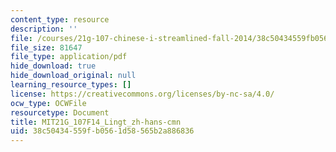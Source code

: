 ```yaml
---
content_type: resource
description: ''
file: /courses/21g-107-chinese-i-streamlined-fall-2014/38c50434559fb0561d58565b2a886836_MIT21G_107F14_Lingt_zh-hans-cmn.pdf
file_size: 81647
file_type: application/pdf
hide_download: true
hide_download_original: null
learning_resource_types: []
license: https://creativecommons.org/licenses/by-nc-sa/4.0/
ocw_type: OCWFile
resourcetype: Document
title: MIT21G_107F14_Lingt_zh-hans-cmn
uid: 38c50434-559f-b056-1d58-565b2a886836
---
```

